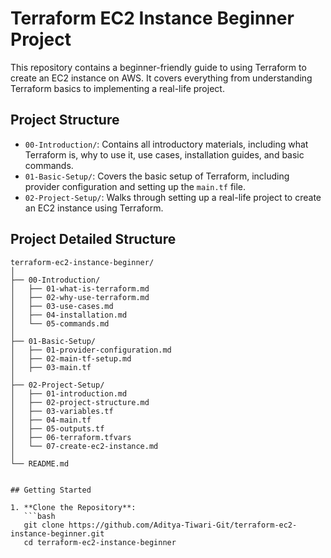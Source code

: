 # Terraform EC2 Instance Beginner Project

This repository contains a beginner-friendly guide to using Terraform to create an EC2 instance on AWS. It covers everything from understanding Terraform basics to implementing a real-life project.

## Project Structure

- `00-Introduction/`: Contains all introductory materials, including what Terraform is, why to use it, use cases, installation guides, and basic commands.
- `01-Basic-Setup/`: Covers the basic setup of Terraform, including provider configuration and setting up the `main.tf` file.
- `02-Project-Setup/`: Walks through setting up a real-life project to create an EC2 instance using Terraform.

## Project Detailed Structure
```plaintext
terraform-ec2-instance-beginner/
│
├── 00-Introduction/
│   ├── 01-what-is-terraform.md
│   ├── 02-why-use-terraform.md
│   ├── 03-use-cases.md
│   ├── 04-installation.md
│   └── 05-commands.md
│
├── 01-Basic-Setup/
│   ├── 01-provider-configuration.md
│   ├── 02-main-tf-setup.md
│   ├── 03-main.tf
│
├── 02-Project-Setup/
│   ├── 01-introduction.md
│   ├── 02-project-structure.md
│   ├── 03-variables.tf
│   ├── 04-main.tf
│   ├── 05-outputs.tf
│   ├── 06-terraform.tfvars
│   └── 07-create-ec2-instance.md
│
└── README.md


## Getting Started

1. **Clone the Repository**:
   ```bash
   git clone https://github.com/Aditya-Tiwari-Git/terraform-ec2-instance-beginner.git
   cd terraform-ec2-instance-beginner


